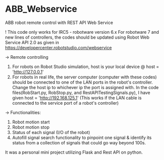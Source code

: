 # ABB_Webservice
ABB robot remote control with REST API Web Service

! This code only works for IRC5 - robotware version 6.x
For robotware 7 and new lines of controllers, the codes should be updated using Robot Web Service API 2.0 as given in https://developercenter.robotstudio.com/webservice


-> Remote controlling
1. For robots on Robot Studio simulation, host is your local device @ host = 'http://127.0.0.1'
2. For robots in real life, the server computer (computer with these codes) should be connected to one of the LAN ports in the robot's controller. Change the host ip to whichever ip the port is assigned with. In the code files(RobStart.py, RobStop.py, and RestAPITestingSignals.py), I have given host = 'http://192.168.125.1' (This works if the LAN cable is connected to the service port of a robot's controller)

-> Functionalities:
1. Robot motion start
2. Robot motion stop
3. Status of each signal (I/O of the robot)
4. Autofill signal search functionality to pinpoint one signal & identify its status from a collection of signals that could go way beyond 100s.


It was a personal mini project utilizing Flask and Rest API on python.
